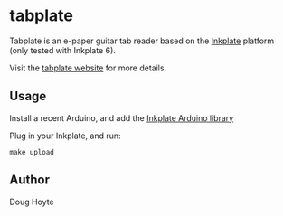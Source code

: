 # tabplate

Tabplate is an e-paper guitar tab reader based on the [Inkplate](https://inkplate.io/) platform (only tested with Inkplate 6).

Visit the [tabplate website](https://hoytech.com/tabplate/) for more details.

## Usage

Install a recent Arduino, and add the [Inkplate Arduino library](https://github.com/e-radionicacom/Inkplate-Arduino-library)

Plug in your Inkplate, and run:

    make upload

## Author

Doug Hoyte
